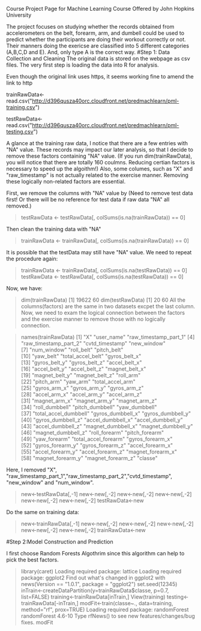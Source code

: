 Course Project Page for Machine Learning Course Offered by John Hopkins University

The project focuses on studying whether the records obtained from accelerometers on the belt, forearm, arm, and dumbell could be used to predict whether the participants are doing their workout correctly or not. Their manners doing the exericse are classified into 5 different categories (A,B,C,D and E). And, only type A is the correct way.
#Step 1: Data Collection and Cleaning
The original data is stored on the webpage as csv files. The very first step is loading the data into R for analysis.

Even though the original link uses https, it seems working fine to amend the link to http

trainRawData<-read.csv("http://d396qusza40orc.cloudfront.net/predmachlearn/pml-training.csv")

testRawData<-read.csv("http://d396qusza40orc.cloudfront.net/predmachlearn/pml-testing.csv")

A glance at the training raw data, I notice that there are  a few entries with "NA" value. These records may impact our later analysis, so that I decide to remove these factors containing "NA" value. (If you run dim(trainRawData), you will notice that there are totally 160 coulmns. Reducing certian factors is necessary to speed up the algoithm!) Also, some columes, such as "X" and "raw_timestamp" is not actually related to the exercise manner. Removing these logically non-related factors are essential.

First, we remove the columns with "NA" value by (Need to remove test data first! Or there will be no reference for test data if raw data "NA" all removed.)
> testRawData <- testRawData[, colSums(is.na(trainRawData)) == 0]

Then clean the training data with "NA"
> trainRawData <- trainRawData[, colSums(is.na(trainRawData)) == 0]

It is possible that the testData may still have "NA" value. We need to repeat the procedure again:
> trainRawData <- trainRawData[, colSums(is.na(testRawData)) == 0]
> testRawData <- testRawData[, colSums(is.na(testRawData)) == 0]

Now, we have:
> dim(trainRawData)
[1] 19622    60
> dim(testRawData)
[1] 20 60
All the columns(factors) are the same in two datasets excpet the last column. Now, we need to exam the logical connection between the factors and the exercise manner to remove those with no logically connection.

> names(trainRawData)
 [1] "X"                    "user_name"            "raw_timestamp_part_1"
 [4] "raw_timestamp_part_2" "cvtd_timestamp"       "new_window"          
 [7] "num_window"           "roll_belt"            "pitch_belt"          
[10] "yaw_belt"             "total_accel_belt"     "gyros_belt_x"        
[13] "gyros_belt_y"         "gyros_belt_z"         "accel_belt_x"        
[16] "accel_belt_y"         "accel_belt_z"         "magnet_belt_x"       
[19] "magnet_belt_y"        "magnet_belt_z"        "roll_arm"            
[22] "pitch_arm"            "yaw_arm"              "total_accel_arm"     
[25] "gyros_arm_x"          "gyros_arm_y"          "gyros_arm_z"         
[28] "accel_arm_x"          "accel_arm_y"          "accel_arm_z"         
[31] "magnet_arm_x"         "magnet_arm_y"         "magnet_arm_z"        
[34] "roll_dumbbell"        "pitch_dumbbell"       "yaw_dumbbell"        
[37] "total_accel_dumbbell" "gyros_dumbbell_x"     "gyros_dumbbell_y"    
[40] "gyros_dumbbell_z"     "accel_dumbbell_x"     "accel_dumbbell_y"    
[43] "accel_dumbbell_z"     "magnet_dumbbell_x"    "magnet_dumbbell_y"   
[46] "magnet_dumbbell_z"    "roll_forearm"         "pitch_forearm"       
[49] "yaw_forearm"          "total_accel_forearm"  "gyros_forearm_x"     
[52] "gyros_forearm_y"      "gyros_forearm_z"      "accel_forearm_x"     
[55] "accel_forearm_y"      "accel_forearm_z"      "magnet_forearm_x"    
[58] "magnet_forearm_y"     "magnet_forearm_z"     "classe"              

Here, I removed "X", "raw_timestamp_part_1","raw_timestamp_part_2","cvtd_timestamp", "new_window" and "num_window".
> new<-testRawData[,-1]
> new<-new[,-2]
> new<-new[,-2]
> new<-new[,-2]
> new<-new[,-2]
> new<-new[,-2]
> testRawData<-new

Do the same on training data:
> new<-trainRawData[,-1]
> new<-new[,-2]
> new<-new[,-2]
> new<-new[,-2]
> new<-new[,-2]
> new<-new[,-2]
> trainRawData<-new

#Step 2:Model Construction and Prediction

I first choose Random Forests Algothrim since this algorithm can help to pick the best factors.

> library(caret)
Loading required package: lattice
Loading required package: ggplot2
Find out what's changed in ggplot2 with
news(Version == "1.0.1", package = "ggplot2")
> set.seed(12345)
> inTrain<-createDataPartition(y=trainRawData$classe, p=0.7, list=FALSE)
> training<-trainRawData[inTrain,]
> View(training)
> testing<-trainRawData[-inTrain,]
> modFit<-train(classe~., data=training, method="rf", prox=TRUE)
Loading required package: randomForest
randomForest 4.6-10
Type rfNews() to see new features/changes/bug fixes.
modFit


